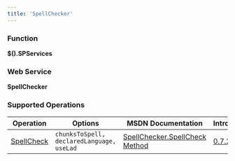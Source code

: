 ```yaml
---
title: 'SpellChecker'
---
```


### Function

**$().SPServices**

### Web Service

**SpellChecker**

### Supported Operations

| Operation | Options | MSDN Documentation | Introduced |
| --------- | ------- | ------------------ | ---------- |
| [SpellCheck](Spellchecker-SpellCheck.md) | `chunksToSpell, declaredLanguage, useLad` | [SpellChecker.SpellCheck Method](http://msdn.microsoft.com/en-us/library/microsoft.sharepoint.publishing.spellchecker.spellcheck.aspx) | [0.7.2](http://spservices.codeplex.com/releases/view/81401) |
